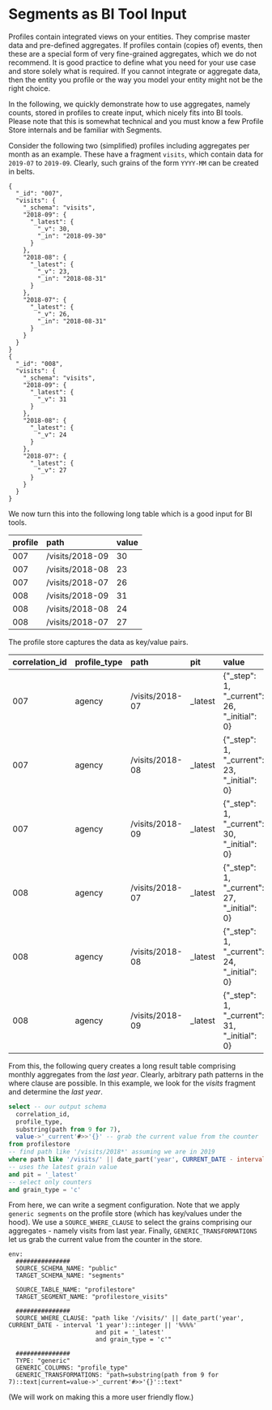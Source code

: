 # Segments as BI Tool Input

Profiles contain integrated views on your entities. They comprise master data and pre-defined aggregates. If profiles contain \(copies of\) events, then these are a special form of very fine-grained aggregates, which we do not recommend. It is good practice to define what you need  for your use case and store solely what is required. If you cannot integrate or aggregate data, then the entity you profile or the way you model your entity might not be the right choice.

In the following, we quickly demonstrate how to use aggregates, namely counts, stored in profiles to create input, which nicely fits into BI tools. Please note that this is somewhat  technical and you must know a few Profile Store internals and be familiar with Segments.

Consider the following two \(simplified\) profiles including aggregates per month as an example. These have a fragment `visits`, which contain data for `2019-07` to `2019-09`. Clearly, such grains of the form `YYYY-MM` can be created in belts.

```text
{
  "_id": "007",
  "visits": {
    "_schema": "visits",
    "2018-09": {
      "_latest": {
        "_v": 30,
        "_in": "2018-09-30"
      }
    },
    "2018-08": {
      "_latest": {
        "_v": 23,
        "_in": "2018-08-31"
      }
    },
    "2018-07": {
      "_latest": {
        "_v": 26,
        "_in": "2018-08-31"
      }
    }
  }
}
{
  "_id": "008",
  "visits": {
    "_schema": "visits",
    "2018-09": {
      "_latest": {
        "_v": 31
      }
    },
    "2018-08": {
      "_latest": {
        "_v": 24
      }
    },
    "2018-07": {
      "_latest": {
        "_v": 27
      }
    }
  }
}
```

We now turn this into the following long table which is a good input for BI tools.

| profile | path | value |
| :--- | :--- | :--- |
| 007 | /visits/2018-09 | 30 |
| 007 | /visits/2018-08 | 23 |
| 007 | /visits/2018-07 | 26 |
| 008 | /visits/2018-09 | 31 |
| 008 | /visits/2018-08 | 24 |
| 008 | /visits/2018-07 | 27 |

The profile store captures the data as key/value pairs.

| correlation\_id | profile\_type | path | pit | value | grain\_type |
| :--- | :--- | :--- | :--- | :--- | :--- |
| 007 | agency | /visits/2018-07 | \_latest | {"\_step": 1, "\_current": 26, "\_initial": 0} | c |
| 007 | agency | /visits/2018-08 | \_latest | {"\_step": 1, "\_current": 23, "\_initial": 0} | c |
| 007 | agency | /visits/2018-09 | \_latest | {"\_step": 1, "\_current": 30, "\_initial": 0} | c |
| 008 | agency | /visits/2018-07 | \_latest | {"\_step": 1, "\_current": 27, "\_initial": 0} | c |
| 008 | agency | /visits/2018-08 | \_latest | {"\_step": 1, "\_current": 24, "\_initial": 0} | c |
| 008 | agency | /visits/2018-09 | \_latest | {"\_step": 1, "\_current": 31, "\_initial": 0} | c |

From this, the following query creates a long result table comprising monthly aggregates from the _last year_. Clearly, arbitrary path patterns in the where clause are possible. In this example, we look for the _visits_ fragment and determine the _last year_.

```sql
select -- our output schema
  correlation_id,
  profile_type,
  substring(path from 9 for 7),
  value->'_current'#>>'{}' -- grab the current value from the counter
from profilestore
-- find path like '/visits/2018*' assuming we are in 2019
where path like '/visits/' || date_part('year', CURRENT_DATE - interval '1 year')::integer || '%'
-- uses the latest grain value
and pit = '_latest'
-- select only counters
and grain_type = 'c'
```

From here, we can write a segment configuration. Note that we apply `generic segments` on the profile store \(which has key/values under the hood\). We use a  `SOURCE_WHERE_CLAUSE` to select the grains comprising our aggregates - namely visits from last year. Finally, `GENERIC_TRANSFORMATIONS` let us grab the current value from the counter in the store.

```text
env:
  ###############
  SOURCE_SCHEMA_NAME: "public"
  TARGET_SCHEMA_NAME: "segments"

  SOURCE_TABLE_NAME: "profilestore"
  TARGET_SEGMENT_NAME: "profilestore_visits"

  ###############
  SOURCE_WHERE_CLAUSE: "path like '/visits/' || date_part('year', CURRENT_DATE - interval '1 year')::integer || '%%%%'
                        and pit = '_latest'
                        and grain_type = 'c'" 

  ###############
  TYPE: "generic"
  GENERIC_COLUMNS: "profile_type"
  GENERIC_TRANSFORMATIONS: "path=substring(path from 9 for 7)::text|current=value->'_current'#>>'{}'::text"
```

\(We will work on making this a more user friendly flow.\)

